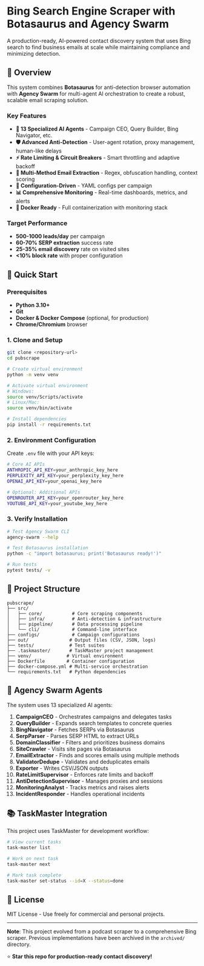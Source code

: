 # Bing Search Engine Scraper with Botasaurus and Agency Swarm

A production-ready, AI-powered contact discovery system that uses Bing search to find business emails at scale while maintaining compliance and minimizing detection.

## 🎯 Overview

This system combines **Botasaurus** for anti-detection browser automation with **Agency Swarm** for multi-agent AI orchestration to create a robust, scalable email scraping solution.

### Key Features

- **🤖 13 Specialized AI Agents** - Campaign CEO, Query Builder, Bing Navigator, etc.
- **🛡️ Advanced Anti-Detection** - User-agent rotation, proxy management, human-like delays
- **⚡ Rate Limiting & Circuit Breakers** - Smart throttling and adaptive backoff
- **📧 Multi-Method Email Extraction** - Regex, obfuscation handling, context scoring
- **🔧 Configuration-Driven** - YAML configs per campaign
- **📊 Comprehensive Monitoring** - Real-time dashboards, metrics, and alerts
- **🐳 Docker Ready** - Full containerization with monitoring stack

### Target Performance

- **500-1000 leads/day** per campaign
- **60-70% SERP extraction** success rate
- **25-35% email discovery** rate on visited sites
- **<10% block rate** with proper configuration

## 🚀 Quick Start

### Prerequisites

- **Python 3.10+**
- **Git**
- **Docker & Docker Compose** (optional, for production)
- **Chrome/Chromium** browser

### 1. Clone and Setup

```bash
git clone <repository-url>
cd pubscrape

# Create virtual environment
python -m venv venv

# Activate virtual environment
# Windows:
source venv/Scripts/activate
# Linux/Mac:
source venv/bin/activate

# Install dependencies
pip install -r requirements.txt
```

### 2. Environment Configuration

Create `.env` file with your API keys:

```bash
# Core AI APIs
ANTHROPIC_API_KEY=your_anthropic_key_here
PERPLEXITY_API_KEY=your_perplexity_key_here
OPENAI_API_KEY=your_openai_key_here

# Optional: Additional APIs
OPENROUTER_API_KEY=your_openrouter_key_here
YOUTUBE_API_KEY=your_youtube_key_here
```

### 3. Verify Installation

```bash
# Test Agency Swarm CLI
agency-swarm --help

# Test Botasaurus installation
python -c "import botasaurus; print('Botasaurus ready!')"

# Run tests
pytest tests/ -v
```

## 📁 Project Structure

```
pubscrape/
├── src/
│   ├── core/           # Core scraping components
│   ├── infra/          # Anti-detection & infrastructure  
│   ├── pipeline/       # Data processing pipeline
│   └── cli/            # Command-line interface
├── configs/            # Campaign configurations
├── out/               # Output files (CSV, JSON, logs)
├── tests/             # Test suites
├── .taskmaster/       # TaskMaster project management
├── venv/             # Virtual environment
├── Dockerfile        # Container configuration
├── docker-compose.yml # Multi-service orchestration
└── requirements.txt   # Python dependencies
```

## 🤖 Agency Swarm Agents

The system uses 13 specialized AI agents:

1. **CampaignCEO** - Orchestrates campaigns and delegates tasks
2. **QueryBuilder** - Expands search templates to concrete queries  
3. **BingNavigator** - Fetches SERPs via Botasaurus
4. **SerpParser** - Parses SERP HTML to extract URLs
5. **DomainClassifier** - Filters and prioritizes business domains
6. **SiteCrawler** - Visits site pages via Botasaurus
7. **EmailExtractor** - Finds and scores emails using multiple methods
8. **ValidatorDedupe** - Validates and deduplicates emails
9. **Exporter** - Writes CSV/JSON outputs
10. **RateLimitSupervisor** - Enforces rate limits and backoff
11. **AntiDetectionSupervisor** - Manages proxies and sessions
12. **MonitoringAnalyst** - Tracks metrics and raises alerts
13. **IncidentResponder** - Handles operational incidents

## 📚 TaskMaster Integration

This project uses TaskMaster for development workflow:

```bash
# View current tasks
task-master list

# Work on next task
task-master next

# Mark task complete  
task-master set-status --id=X --status=done
```

## 📄 License

MIT License - Use freely for commercial and personal projects.

---

**Note**: This project evolved from a podcast scraper to a comprehensive Bing scraper. Previous implementations have been archived in the `archived/` directory.

⭐ **Star this repo for production-ready contact discovery!**